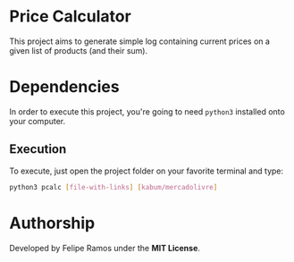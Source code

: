 # Price Calculator

This project aims to generate simple log containing current prices on a given list
of products (and their sum).

# Dependencies
In order to execute this project, you're going to need `python3` installed onto
your computer.

## Execution
To execute, just open the project folder on your favorite terminal and type:
```bash
python3 pcalc [file-with-links] [kabum/mercadolivre]
```

# Authorship
Developed by Felipe Ramos under the **MIT License**.
